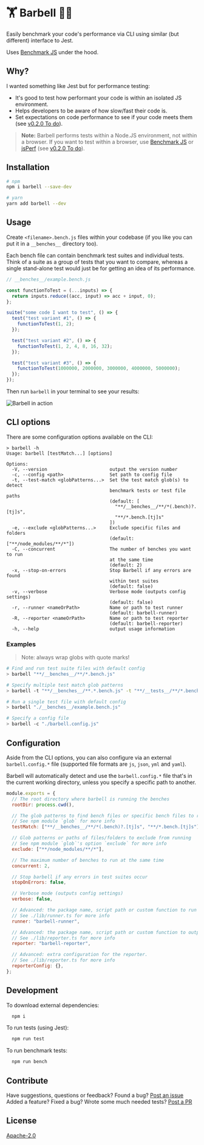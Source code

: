 # 🏋️‍ Barbell 🏋️‍♀️

Easily benchmark your code's performance via CLI using similar (but different) interface to Jest.

Uses [Benchmark JS](https://benchmarkjs.com/) under the hood.

## Why?

I wanted something like Jest but for performance testing:

- It's good to test how performant your code is within an isolated JS environment.
- Helps developers to be aware of how slow/fast their code is.
- Set expectations on code performance to see if your code meets them (see [v0.2.0 To do](https://github.com/lvl99/barbell/projects/1)).

> **Note:** Barbell performs tests within a Node.JS environment, not within a browser. If you want to test within a browser, use [Benchmark JS](https://benchmarkjs.com/) or [jsPerf](https://jsperf.com/) (see [v0.2.0 To do](https://github.com/lvl99/barbell/projects/1)).

## Installation

```sh
# npm
npm i barbell --save-dev

# yarn
yarn add barbell --dev
```

## Usage

Create `<filename>.bench.js` files within your codebase (if you like you can put it in a `__benches__` directory too).

Each bench file can contain benchmark test suites and individual tests. Think of a suite as a group of tests that you want to compare, whereas a single stand-alone test would just be for getting an idea of its performance.

```javascript
// __benches__/example.bench.js

const functionToTest = (...inputs) => {
  return inputs.reduce((acc, input) => acc + input, 0);
};

suite("some code I want to test", () => {
  test("test variant #1", () => {
    functionToTest(1, 2);
  });

  test("test variant #2", () => {
    functionToTest(1, 2, 4, 8, 16, 32);
  });

  test("test variant #3", () => {
    functionToTest(1000000, 2000000, 3000000, 4000000, 5000000);
  });
});
```

Then run `barbell` in your terminal to see your results:

![Barbell in action](//unpkg.com/barbell@0.1.3/screenshot.gif)

## CLI options

There are some configuration options available on the CLI:

```
> barbell -h
Usage: barbell [testMatch...] [options]

Options:
  -V, --version                       output the version number
  -c, --config <path>                 Set path to config file
  -t, --test-match <globPatterns...>  Set the test match glob(s) to detect
                                      benchmark tests or test file paths
                                      (default: [
                                        "**/__benches__/**/*(.bench)?.[tj]s",
                                        "**/*.bench.[tj]s"
                                      ])
  -e, --exclude <globPatterns...>     Exclude specific files and folders
                                      (default: ["**/node_modules/**/*"])
  -C, --concurrent                    The number of benches you want to run
                                      at the same time
                                      (default: 2)
  -x, --stop-on-errors                Stop Barbell if any errors are found
                                      within test suites
                                      (default: false)
  -v, --verbose                       Verbose mode (outputs config settings)
                                      (default: false)
  -r, --runner <nameOrPath>           Name or path to test runner
                                      (default: barbell-runner)
  -R, --reporter <nameOrPath>         Name or path to test reporter
                                      (default: barbell-reporter)
  -h, --help                          output usage information
```

### Examples

> Note: always wrap globs with quote marks!

```bash
# Find and run test suite files with default config
> barbell "**/__benches__/**/*.bench.js"

# Specify multiple test match glob patterns
> barbell -t "**/__benches__/**.*.bench.js" -t "**/__tests__/**/*.bench.js"

# Run a single test file with default config
> barbell "./__benches__/example.bench.js"

# Specify a config file
> barbell -c "./barbell.config.js"
```

## Configuration

Aside from the CLI options, you can also configure via an external `barbell.config.*` file (supported file formats are `js`, `json`, `yml` and `yaml`).

Barbell will automatically detect and use the `barbell.config.*` file that's in the current working directory, unless you specify a specific path to another.

```javascript
module.exports = {
  // The root directory where barbell is running the benches
  rootDir: process.cwd(),

  // The glob patterns to find bench files or specific bench files to run
  // See npm module `glob` for more info
  testMatch: ["**/__benches__/**/*(.bench)?.[tj]s", "**/*.bench.[tj]s"],

  // Glob patterns or paths of files/folders to exclude from running
  // See npm module `glob`'s option `exclude` for more info
  exclude: ["**/node_modules/**/*"],

  // The maximum number of benches to run at the same time
  concurrent: 2,

  // Stop barbell if any errors in test suites occur
  stopOnErrors: false,

  // Verbose mode (outputs config settings)
  verbose: false,

  // Advanced: the package name, script path or custom function to run bench files with
  // See ./lib/runner.ts for more info
  runner: "barbell-runner",

  // Advanced: the package name, script path or custom function to output a report
  // See ./lib/reporter.ts for more info
  reporter: "barbell-reporter",

  // Advanced: extra configuration for the reporter.
  // See ./lib/reporter.ts for more info
  reporterConfig: {},
};
```

## Development

To download external dependencies:

```bash
  npm i
```

To run tests (using Jest):

```bash
  npm run test
```

To run benchmark tests:

```bash
  npm run bench
```

## Contribute

Have suggestions, questions or feedback? Found a bug? [Post an issue](https://github.com/lvl99/barbell/issues)
Added a feature? Fixed a bug? Wrote some much needed tests? [Post a PR](https://github.com/lvl99/barbell/compare)

## License

[Apache-2.0](LICENSE.md)
